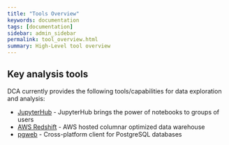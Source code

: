 ```yaml
---
title: "Tools Overview"
keywords: documentation
tags: [documentation]
sidebar: admin_sidebar
permalink: tool_overview.html
summary: High-Level tool overview
---
```


## Key analysis tools
DCA currently provides the following tools/capabilities for data exploration and analysis:
* [JupyterHub](https://jupyter.org/hub) - JupyterHub brings the power of notebooks to groups of users
* [AWS Redshift](https://aws.amazon.com/redshift/) - AWS hosted columnar optimized data warehouse
* [pgweb](http://sosedoff.github.io/pgweb) - Cross-platform client for PostgreSQL databases
